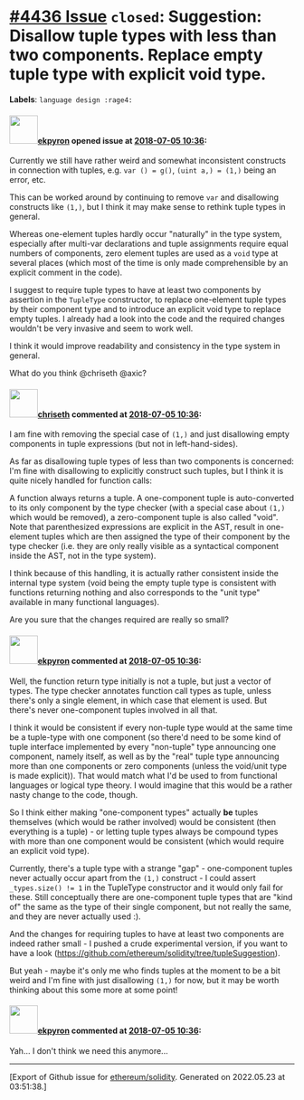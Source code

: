# [\#4436 Issue](https://github.com/ethereum/solidity/issues/4436) `closed`: Suggestion: Disallow tuple types with less than two components. Replace empty tuple type with explicit void type.
**Labels**: `language design :rage4:`


#### <img src="https://avatars.githubusercontent.com/u/1347491?v=4" width="50">[ekpyron](https://github.com/ekpyron) opened issue at [2018-07-05 10:36](https://github.com/ethereum/solidity/issues/4436):

Currently we still have rather weird and somewhat inconsistent constructs in connection with tuples, e.g.
``var () = g()``, ``(uint a,) = (1,)`` being an error, etc.

This can be worked around by continuing to remove ``var`` and disallowing constructs like ``(1,)``, but I think it may make sense to rethink tuple types in general.

Whereas one-element tuples hardly occur "naturally" in the type system, especially after multi-var declarations and tuple assignments require equal numbers of components, zero element tuples are used as a ``void`` type at several places (which most of the time is only made comprehensible by an explicit comment in the code).

I suggest to require tuple types to have at least two components by assertion in the ``TupleType`` constructor, to replace one-element tuple types by their component type and to introduce an explicit void type to replace empty tuples.
I already had a look into the code and the required changes wouldn't be very invasive and seem to work well.

I think it would improve readability and consistency in the type system in general.

What do you think @chriseth @axic?

#### <img src="https://avatars.githubusercontent.com/u/9073706?v=4" width="50">[chriseth](https://github.com/chriseth) commented at [2018-07-05 10:36](https://github.com/ethereum/solidity/issues/4436#issuecomment-402699825):

I am fine with removing the special case of `(1,)` and just disallowing empty components in tuple expressions (but not in left-hand-sides).

As far as disallowing tuple types of less than two components is concerned: I'm fine with disallowing to explicitly construct such tuples, but I think it is quite nicely handled for function calls:

A function always returns a tuple. A one-component tuple is auto-converted to its only component by the type checker (with a special case about `(1,)` which would be removed), a zero-component tuple is also called "void". Note that parenthesized expressions are explicit in the AST, result in one-element tuples which are then assigned the type of their component by the type checker (i.e. they are only really visible as a syntactical component inside the AST, not in the type system).

I think because of this handling, it is actually rather consistent inside the internal type system (void being the empty tuple type is consistent with functions returning nothing and also corresponds to the "unit type" available in many functional languages).

Are you sure that the changes required are really so small?

#### <img src="https://avatars.githubusercontent.com/u/1347491?v=4" width="50">[ekpyron](https://github.com/ekpyron) commented at [2018-07-05 10:36](https://github.com/ethereum/solidity/issues/4436#issuecomment-402714728):

Well, the function return type initially is not a tuple, but just a vector of types. The type checker annotates function call types as tuple, unless there's only a single element, in which case that element is used. But there's never one-component tuples involved in all that.

I think it would be consistent if every non-tuple type would at the same time be a tuple-type with one component (so there'd need to be some kind of tuple interface implemented by every "non-tuple" type announcing one component, namely itself, as well as by the "real" tuple type announcing more than one components or zero components (unless the void/unit type is made explicit)). That would match what I'd be used to from functional languages or logical type theory. I would imagine that this would be a rather nasty change to the code, though.

So I think either making "one-component types" actually **be** tuples themselves (which would be rather involved) would be consistent (then everything is a tuple) - or letting tuple types always be compound types with more than one component would be consistent (which would require an explicit void type).

Currently, there's a tuple type with a strange "gap" - one-component tuples never actually occur apart from the ``(1,)`` construct - I could assert ``_types.size() != 1`` in the TupleType constructor and it would only fail for these. Still conceptually there are one-component tuple types that are "kind of" the same as the type of their single component, but not really the same, and they are never actually used :).

And the changes for requiring tuples to have at least two components are indeed rather small - I pushed a crude experimental version, if you want to have a look (https://github.com/ethereum/solidity/tree/tupleSuggestion).

But yeah - maybe it's only me who finds tuples at the moment to be a bit weird and I'm fine with just disallowing ``(1,)`` for now, but it may be worth thinking about this some more at some point!

#### <img src="https://avatars.githubusercontent.com/u/1347491?v=4" width="50">[ekpyron](https://github.com/ekpyron) commented at [2018-07-05 10:36](https://github.com/ethereum/solidity/issues/4436#issuecomment-625440911):

Yah... I don't think we need this anymore...


-------------------------------------------------------------------------------



[Export of Github issue for [ethereum/solidity](https://github.com/ethereum/solidity). Generated on 2022.05.23 at 03:51:38.]
